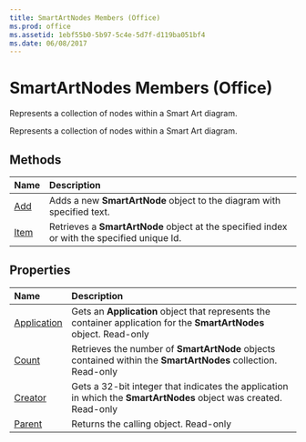 ```yaml
---
title: SmartArtNodes Members (Office)
ms.prod: office
ms.assetid: 1ebf55b0-5b97-5c4e-5d7f-d119ba051bf4
ms.date: 06/08/2017
---
```



# SmartArtNodes Members (Office)
Represents a collection of nodes within a Smart Art diagram. 

Represents a collection of nodes within a Smart Art diagram. 


## Methods



|**Name**|**Description**|
|:-----|:-----|
|[Add](smartartnodes-add-method-office.md)|Adds a new **SmartArtNode** object to the diagram with specified text.|
|[Item](smartartnodes-item-method-office.md)|Retrieves a **SmartArtNode** object at the specified index or with the specified unique Id.|

## Properties



|**Name**|**Description**|
|:-----|:-----|
|[Application](smartartnodes-application-property-office.md)|Gets an **Application** object that represents the container application for the **SmartArtNodes** object. Read-only|
|[Count](smartartnodes-count-property-office.md)|Retrieves the number of **SmartArtNode** objects contained within the **SmartArtNodes** collection. Read-only|
|[Creator](smartartnodes-creator-property-office.md)|Gets a 32-bit integer that indicates the application in which the **SmartArtNodes** object was created. Read-only|
|[Parent](smartartnodes-parent-property-office.md)|Returns the calling object. Read-only|

